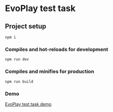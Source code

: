 # EvoPlay test task

## Project setup
```
npm i
```

### Compiles and hot-reloads for development
```
npm run dev
```

### Compiles and minifies for production
```
npm run build
```

### Demo
[EvoPlay test task demo](https://delehach.github.io/evoplay-test-task-demo)
